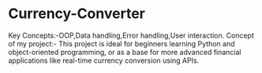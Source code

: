 # Currency-Converter
Key Concepts:-OOP,Data handling,Error handling,User interaction. Concept of my project:- This project is ideal for beginners learning Python and object-oriented programming, or as a base for more advanced financial applications like real-time currency conversion using APIs.

